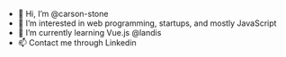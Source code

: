 - 👋 Hi, I’m @carson-stone
- 👀 I’m interested in web programming, startups, and mostly JavaScript
- 🌱 I’m currently learning Vue.js @landis
- 📫 Contact me through Linkedin

<!---
carson-stone/carson-stone is a ✨ special ✨ repository because its `README.md` (this file) appears on your GitHub profile.
You can click the Preview link to take a look at your changes.
--->
